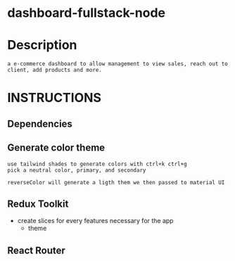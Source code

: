 # dashboard-fullstack-node

# Description
    a e-commerce dashboard to allow management to view sales, reach out to client, add products and more.

# INSTRUCTIONS

## Dependencies

## Generate color theme
    use tailwind shades to generate colors with ctrl+k ctrl+g
    pick a neutral color, primary, and secondary

    reverseColor will generate a ligth them we then passed to material UI 

## Redux Toolkit
- create slices for every features necessary for the app
    - theme

## React Router
